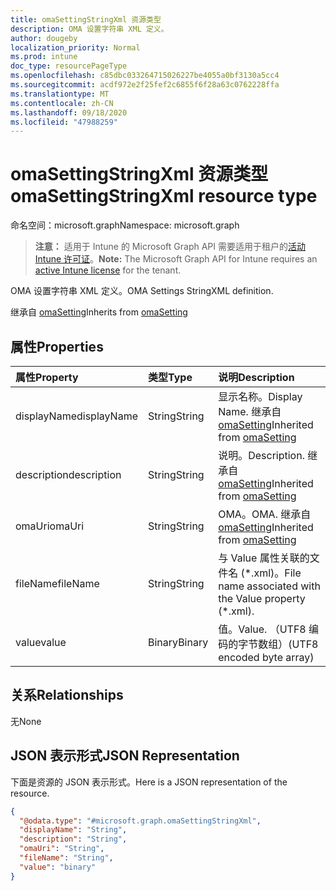 ```yaml
---
title: omaSettingStringXml 资源类型
description: OMA 设置字符串 XML 定义。
author: dougeby
localization_priority: Normal
ms.prod: intune
doc_type: resourcePageType
ms.openlocfilehash: c85dbc033264715026227be4055a0bf3130a5cc4
ms.sourcegitcommit: acdf972e2f25fef2c6855f6f28a63c0762228ffa
ms.translationtype: MT
ms.contentlocale: zh-CN
ms.lasthandoff: 09/18/2020
ms.locfileid: "47988259"
---
```

# <a name="omasettingstringxml-resource-type"></a><span data-ttu-id="2e5db-103">omaSettingStringXml 资源类型</span><span class="sxs-lookup"><span data-stu-id="2e5db-103">omaSettingStringXml resource type</span></span>

<span data-ttu-id="2e5db-104">命名空间：microsoft.graph</span><span class="sxs-lookup"><span data-stu-id="2e5db-104">Namespace: microsoft.graph</span></span>

> <span data-ttu-id="2e5db-105">**注意：** 适用于 Intune 的 Microsoft Graph API 需要适用于租户的[活动 Intune 许可证](https://go.microsoft.com/fwlink/?linkid=839381)。</span><span class="sxs-lookup"><span data-stu-id="2e5db-105">**Note:** The Microsoft Graph API for Intune requires an [active Intune license](https://go.microsoft.com/fwlink/?linkid=839381) for the tenant.</span></span>

<span data-ttu-id="2e5db-106">OMA 设置字符串 XML 定义。</span><span class="sxs-lookup"><span data-stu-id="2e5db-106">OMA Settings StringXML definition.</span></span>


<span data-ttu-id="2e5db-107">继承自 [omaSetting](../resources/intune-deviceconfig-omasetting.md)</span><span class="sxs-lookup"><span data-stu-id="2e5db-107">Inherits from [omaSetting](../resources/intune-deviceconfig-omasetting.md)</span></span>

## <a name="properties"></a><span data-ttu-id="2e5db-108">属性</span><span class="sxs-lookup"><span data-stu-id="2e5db-108">Properties</span></span>
|<span data-ttu-id="2e5db-109">属性</span><span class="sxs-lookup"><span data-stu-id="2e5db-109">Property</span></span>|<span data-ttu-id="2e5db-110">类型</span><span class="sxs-lookup"><span data-stu-id="2e5db-110">Type</span></span>|<span data-ttu-id="2e5db-111">说明</span><span class="sxs-lookup"><span data-stu-id="2e5db-111">Description</span></span>|
|:---|:---|:---|
|<span data-ttu-id="2e5db-112">displayName</span><span class="sxs-lookup"><span data-stu-id="2e5db-112">displayName</span></span>|<span data-ttu-id="2e5db-113">String</span><span class="sxs-lookup"><span data-stu-id="2e5db-113">String</span></span>|<span data-ttu-id="2e5db-114">显示名称。</span><span class="sxs-lookup"><span data-stu-id="2e5db-114">Display Name.</span></span> <span data-ttu-id="2e5db-115">继承自 [omaSetting](../resources/intune-deviceconfig-omasetting.md)</span><span class="sxs-lookup"><span data-stu-id="2e5db-115">Inherited from [omaSetting](../resources/intune-deviceconfig-omasetting.md)</span></span>|
|<span data-ttu-id="2e5db-116">description</span><span class="sxs-lookup"><span data-stu-id="2e5db-116">description</span></span>|<span data-ttu-id="2e5db-117">String</span><span class="sxs-lookup"><span data-stu-id="2e5db-117">String</span></span>|<span data-ttu-id="2e5db-118">说明。</span><span class="sxs-lookup"><span data-stu-id="2e5db-118">Description.</span></span> <span data-ttu-id="2e5db-119">继承自 [omaSetting](../resources/intune-deviceconfig-omasetting.md)</span><span class="sxs-lookup"><span data-stu-id="2e5db-119">Inherited from [omaSetting](../resources/intune-deviceconfig-omasetting.md)</span></span>|
|<span data-ttu-id="2e5db-120">omaUri</span><span class="sxs-lookup"><span data-stu-id="2e5db-120">omaUri</span></span>|<span data-ttu-id="2e5db-121">String</span><span class="sxs-lookup"><span data-stu-id="2e5db-121">String</span></span>|<span data-ttu-id="2e5db-122">OMA。</span><span class="sxs-lookup"><span data-stu-id="2e5db-122">OMA.</span></span> <span data-ttu-id="2e5db-123">继承自 [omaSetting](../resources/intune-deviceconfig-omasetting.md)</span><span class="sxs-lookup"><span data-stu-id="2e5db-123">Inherited from [omaSetting](../resources/intune-deviceconfig-omasetting.md)</span></span>|
|<span data-ttu-id="2e5db-124">fileName</span><span class="sxs-lookup"><span data-stu-id="2e5db-124">fileName</span></span>|<span data-ttu-id="2e5db-125">String</span><span class="sxs-lookup"><span data-stu-id="2e5db-125">String</span></span>|<span data-ttu-id="2e5db-126">与 Value 属性关联的文件名 (\*.xml)。</span><span class="sxs-lookup"><span data-stu-id="2e5db-126">File name associated with the Value property (\*.xml).</span></span>|
|<span data-ttu-id="2e5db-127">value</span><span class="sxs-lookup"><span data-stu-id="2e5db-127">value</span></span>|<span data-ttu-id="2e5db-128">Binary</span><span class="sxs-lookup"><span data-stu-id="2e5db-128">Binary</span></span>|<span data-ttu-id="2e5db-129">值。</span><span class="sxs-lookup"><span data-stu-id="2e5db-129">Value.</span></span> <span data-ttu-id="2e5db-130">（UTF8 编码的字节数组）</span><span class="sxs-lookup"><span data-stu-id="2e5db-130">(UTF8 encoded byte array)</span></span>|

## <a name="relationships"></a><span data-ttu-id="2e5db-131">关系</span><span class="sxs-lookup"><span data-stu-id="2e5db-131">Relationships</span></span>
<span data-ttu-id="2e5db-132">无</span><span class="sxs-lookup"><span data-stu-id="2e5db-132">None</span></span>

## <a name="json-representation"></a><span data-ttu-id="2e5db-133">JSON 表示形式</span><span class="sxs-lookup"><span data-stu-id="2e5db-133">JSON Representation</span></span>
<span data-ttu-id="2e5db-134">下面是资源的 JSON 表示形式。</span><span class="sxs-lookup"><span data-stu-id="2e5db-134">Here is a JSON representation of the resource.</span></span>
<!-- {
  "blockType": "resource",
  "@odata.type": "microsoft.graph.omaSettingStringXml"
}
-->
``` json
{
  "@odata.type": "#microsoft.graph.omaSettingStringXml",
  "displayName": "String",
  "description": "String",
  "omaUri": "String",
  "fileName": "String",
  "value": "binary"
}
```









